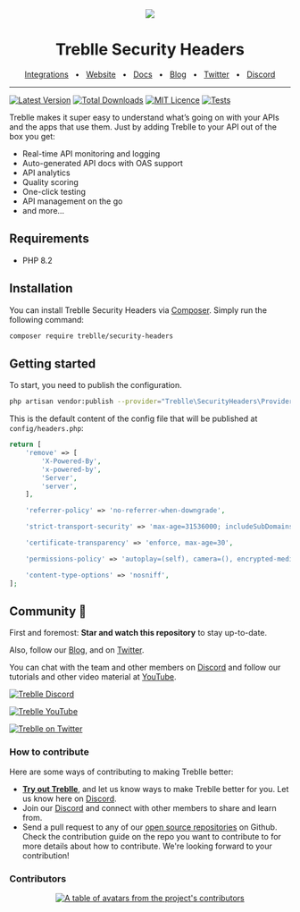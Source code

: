 <div align="center">
  <img src="https://treblle-github.s3.amazonaws.com/header.png"/>
</div>
<div align="center">

# Treblle Security Headers

<a href="https://docs.treblle.com/en/integrations" target="_blank">Integrations</a>
<span>&nbsp;&nbsp;•&nbsp;&nbsp;</span>
<a href="http://treblle.com/" target="_blank">Website</a>
<span>&nbsp;&nbsp;•&nbsp;&nbsp;</span>
<a href="https://docs.treblle.com" target="_blank">Docs</a>
<span>&nbsp;&nbsp;•&nbsp;&nbsp;</span>
<a href="https://blog.treblle.com" target="_blank">Blog</a>
<span>&nbsp;&nbsp;•&nbsp;&nbsp;</span>
<a href="https://twitter.com/treblleapi" target="_blank">Twitter</a>
<span>&nbsp;&nbsp;•&nbsp;&nbsp;</span>
<a href="https://treblle.com/chat" target="_blank">Discord</a>
<br />

  <hr />
</div>

[![Latest Version](https://img.shields.io/packagist/v/treblle/security-headers)](https://packagist.org/packages/treblle/security-headers)
[![Total Downloads](https://img.shields.io/packagist/dt/treblle/security-headers)](https://packagist.org/packages/treblle/security-headers)
[![MIT Licence](https://img.shields.io/packagist/l/treblle/security-headers)](LICENSE)
[![Tests](https://github.com/treblle/security-headers/actions/workflows/tests.yml/badge.svg)](https://github.com/treblle/security-headers/actions/workflows/tests.yml)

Treblle makes it super easy to understand what’s going on with your APIs and the apps that use them. Just by adding
Treblle to your API out of the box you get:

* Real-time API monitoring and logging
* Auto-generated API docs with OAS support
* API analytics
* Quality scoring
* One-click testing
* API management on the go
* and more...

## Requirements

* PHP 8.2

## Installation

You can install Treblle Security Headers via [Composer](http://getcomposer.org/). Simply run the following command:

```bash
composer require treblle/security-headers
```

## Getting started

To start, you need to publish the configuration.

```bash
php artisan vendor:publish --provider="Treblle\SecurityHeaders\Providers\PackageServiceProvider" --tag="security-headers"
```

This is the default content of the config file that will be published at `config/headers.php`:

```php
return [
    'remove' => [
        'X-Powered-By',
        'x-powered-by',
        'Server',
        'server',
    ],

    'referrer-policy' => 'no-referrer-when-downgrade',

    'strict-transport-security' => 'max-age=31536000; includeSubDomains',

    'certificate-transparency' => 'enforce, max-age=30',

    'permissions-policy' => 'autoplay=(self), camera=(), encrypted-media=(self), fullscreen=(), geolocation=(self), gyroscope=(self), magnetometer=(), microphone=(), midi=(), payment=(), sync-xhr=(self), usb=()',

    'content-type-options' => 'nosniff',
];
```

## Community 💙

First and foremost: **Star and watch this repository** to stay up-to-date.

Also, follow our [Blog](https://blog.treblle.com), and on [Twitter](https://twitter.com/treblleapi).

You can chat with the team and other members on [Discord](https://treblle.com/chat) and follow our tutorials and other video material at [YouTube](https://youtube.com/@treblle).

[![Treblle Discord](https://img.shields.io/badge/Treblle%20Discord-Join%20our%20Discord-F3F5FC?labelColor=7289DA&style=for-the-badge&logo=discord&logoColor=F3F5FC&link=https://treblle.com/chat)](https://treblle.com/chat)

[![Treblle YouTube](https://img.shields.io/badge/Treblle%20YouTube-Subscribe%20on%20YouTube-F3F5FC?labelColor=c4302b&style=for-the-badge&logo=YouTube&logoColor=F3F5FC&link=https://youtube.com/@treblle)](https://youtube.com/@treblle)

[![Treblle on Twitter](https://img.shields.io/badge/Treblle%20on%20Twitter-Follow%20Us-F3F5FC?labelColor=1DA1F2&style=for-the-badge&logo=Twitter&logoColor=F3F5FC&link=https://twitter.com/treblleapi)](https://twitter.com/treblleapi)

### How to contribute

Here are some ways of contributing to making Treblle better:

- **[Try out Treblle](https://docs.treblle.com/en/introduction#getting-started)**, and let us know ways to make Treblle better for you. Let us know here on [Discord](https://treblle.com/chat).
- Join our [Discord](https://treblle.com/chat) and connect with other members to share and learn from.
- Send a pull request to any of our [open source repositories](https://github.com/treblle) on Github. Check the contribution guide on the repo you want to contribute to for more details about how to contribute. We're looking forward to your contribution!

### Contributors
<a href="https://github.com/treblle/security-headers/graphs/contributors">
  <p align="center">
    <img  src="https://contrib.rocks/image?repo=treblle/security-headers" alt="A table of avatars from the project's contributors" />
  </p>
</a>
